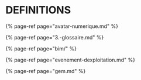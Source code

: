 # DEFINITIONS

{% page-ref page="avatar-numerique.md" %}

{% page-ref page="3.-glossaire.md" %}

{% page-ref page="bim/" %}

{% page-ref page="evenement-dexploitation.md" %}

{% page-ref page="gem.md" %}

